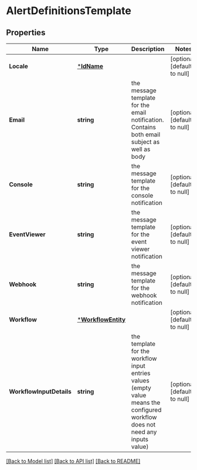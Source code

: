 # AlertDefinitionsTemplate

## Properties
Name | Type | Description | Notes
------------ | ------------- | ------------- | -------------
**Locale** | [***IdName**](IdName.md) |  | [optional] [default to null]
**Email** | **string** | the message template for the email notification. Contains both email subject as well as body | [optional] [default to null]
**Console** | **string** | the message template for the console notification | [optional] [default to null]
**EventViewer** | **string** | the message template for the event viewer notification | [optional] [default to null]
**Webhook** | **string** | the message template for the webhook notification | [optional] [default to null]
**Workflow** | [***WorkflowEntity**](WorkflowEntity.md) |  | [optional] [default to null]
**WorkflowInputDetails** | **string** | the template for the workflow input entries values (empty value means the configured workflow does not need any inputs value) | [optional] [default to null]

[[Back to Model list]](../README.md#documentation-for-models) [[Back to API list]](../README.md#documentation-for-api-endpoints) [[Back to README]](../README.md)

